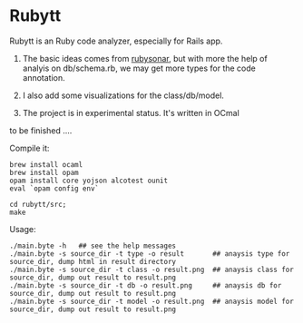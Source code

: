 # Rubytt

Rubytt is an Ruby code analyzer, especially for Rails app. 

1. The basic ideas comes from [rubysonar](https://github.com/yinwang0/rubysonar), but with more the help of analyis on db/schema.rb, 
we may get more types for the code annotation. 

2. I also add some visualizations for the class/db/model.

3. The project is in experimental status. It's written in OCmal

to be finished ....

Compile it:

```shell
brew install ocaml 
brew install opam
opam install core yojson alcotest ounit
eval `opam config env`

cd rubytt/src;
make 
```

Usage:

```shell
./main.byte -h   ## see the help messages
./main.byte -s source_dir -t type -o result       ## anaysis type for source_dir, dump html in result directory
./main.byte -s source_dir -t class -o result.png  ## anaysis class for source_dir, dump out result to result.png
./main.byte -s source_dir -t db -o result.png     ## anaysis db for source_dir, dump out result to result.png
./main.byte -s source_dir -t model -o result.png  ## anaysis model for source_dir, dump out result to result.png
```
